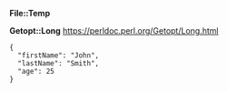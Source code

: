 
**File::Temp**

**Getopt::Long**
https://perldoc.perl.org/Getopt/Long.html


```
{
  "firstName": "John",
  "lastName": "Smith",
  "age": 25
}
```
